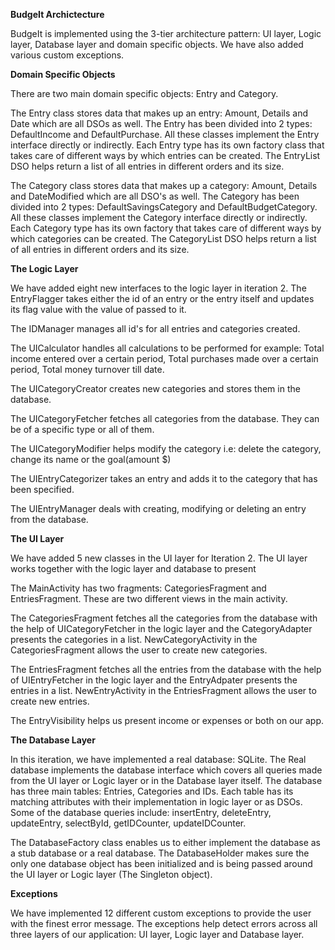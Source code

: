 **BudgeIt Archictecture**

BudgeIt is implemented using the 3-tier architecture pattern: UI layer,
Logic layer, Database layer and domain specific objects. We have also
added various custom exceptions.

**Domain Specific Objects**

There are two main domain specific objects: Entry and Category.

The Entry class stores data that makes up an entry: Amount, Details and
Date which are all DSOs as well. The Entry has been divided into 2
types: DefaultIncome and DefaultPurchase. All these classes implement
the Entry interface directly or indirectly. Each Entry type has its own
factory class that takes care of different ways by which entries can be
created. The EntryList DSO helps return a list of all entries in
different orders and its size.

The Category class stores data that makes up a category: Amount, Details
and DateModified which are all DSO's as well. The Category has been
divided into 2 types: DefaultSavingsCategory and DefaultBudgetCategory.
All these classes implement the Category interface directly or
indirectly. Each Category type has its own factory that takes care of
different ways by which categories can be created. The CategoryList DSO
helps return a list of all entries in different orders and its size.

**The Logic Layer**

We have added eight new interfaces to the logic layer in iteration 2.
The EntryFlagger takes either the id of an entry or the entry itself and
updates its flag value with the value of passed to it.

The IDManager manages all id's for all entries and categories created.

The UICalculator handles all calculations to be performed for example:
Total income entered over a certain period, Total purchases made over a
certain period, Total money turnover till date.

The UICategoryCreator creates new categories and stores them in the
database.

The UICategoryFetcher fetches all categories from the database. They can
be of a specific type or all of them.

The UICategoryModifier helps modify the category i.e: delete the
category, change its name or the goal(amount \$)

The UIEntryCategorizer takes an entry and adds it to the category that
has been specified.

The UIEntryManager deals with creating, modifying or deleting an entry
from the database.

**The UI Layer**

We have added 5 new classes in the UI layer for Iteration 2. The UI
layer works together with the logic layer and database to present

The MainActivity has two fragments: CategoriesFragment and
EntriesFragment. These are two different views in the main activity.

The CategoriesFragment fetches all the categories from the database with
the help of UICategoryFetcher in the logic layer and the CategoryAdapter
presents the categories in a list. NewCategoryActivity in the
CategoriesFragment allows the user to create new categories.

The EntriesFragment fetches all the entries from the database with the
help of UIEntryFetcher in the logic layer and the EntryAdpater presents
the entries in a list. NewEntryActivity in the EntriesFragment allows
the user to create new entries.

The EntryVisibility helps us present income or expenses or both on our
app.

**The Database Layer**

In this iteration, we have implemented a real database: SQLite. The Real
database implements the database interface which covers all queries made
from the UI layer or Logic layer or in the Database layer itself. The
database has three main tables: Entries, Categories and IDs. Each table
has its matching attributes with their implementation in logic layer or
as DSOs. Some of the database queries include: insertEntry, deleteEntry,
updateEntry, selectById, getIDCounter, updateIDCounter.

The DatabaseFactory class enables us to either implement the database as
a stub database or a real database. The DatabaseHolder makes sure the
only one database object has been initialized and is being passed around
the UI layer or Logic layer (The Singleton object).

**Exceptions**

We have implemented 12 different custom exceptions to provide the user
with the finest error message. The exceptions help detect errors across
all three layers of our application: UI layer, Logic layer and Database
layer.

